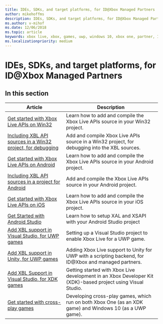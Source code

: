 ```yaml
---
title: IDEs, SDKs, and target platforms, for ID@Xbox Managed Partners
author: mikehoffms
description: IDEs, SDKs, and target platforms, for ID@Xbox Managed Partners, including Visual Studio and Unity.
ms.author: v-mihof
ms.date: 12/06/2018
ms.topic: article
keywords: xbox live, xbox, games, uwp, windows 10, xbox one, partner, ID@Xbox
ms.localizationpriority: medium
---
```


# IDEs, SDKs, and target platforms, for ID@Xbox Managed Partners


## In this section

| Article | Description |
|---------|-------------|
| [Get started with Xbox Live APIs on Win32](../get-started-with-win32-ios-android/win32-get-started-with-xsapi.md) | Learn how to add and compile the Xbox Live APIs source in your Win32 project. |
| [Including XBL API sources in a Win32 project, for debugging](../get-started-with-win32-ios-android/win32-get-started-with-xsapi-source.md) | Add and compile Xbox Live APIs source in a Win32 project, for debugging into the XBL sources. |
| [Get started with Xbox Live APIs on Android](../get-started-with-win32-ios-android/android-get-started-with-xsapi.md) | Learn how to add and compile the Xbox Live APIs source in your Android project. |
| [Including XBL API sources in a project for Android](../get-started-with-win32-ios-android/android-get-started-with-xsapi-source.md) | Add and compile the Xbox Live APIs source in your Android project. |
| [Get started with Xbox Live APIs on iOS](../get-started-with-win32-ios-android/ios-get-started-with-xsapi.md) | Learn how to add and compile the Xbox Live APIs source in your iOS project. |
| [Get Started with Android Studio](../get-started-with-partner/get-started-with-android-studio.md ) | Learn how to setup XAL and XSAPI with your Android Studio project |
| [Add XBL support in Visual Studio, for UWP games](visual-studio-for-uwp-games.md) | Setting up a Visual Studio project to enable Xbox Live for a UWP game. |
| [Add XBL support in Unity, for UWP games](add-xbl-support-to-unity.md) | Adding Xbox Live support to Unity for UWP with a scripting backend, for ID@Xbox and managed partners. |
| [Add XBL Support in Visual Studio, for XDK games](xdk-developers.md) | Getting started with Xbox Live development in an Xbox Developer Kit (XDK)-based project using Visual Studio. |
| [Get started with cross-play games](get-started-with-cross-play-games.md) | Developing cross-play games, which run on both Xbox One (as an XDK game) and Windows 10 (as a UWP game). |
